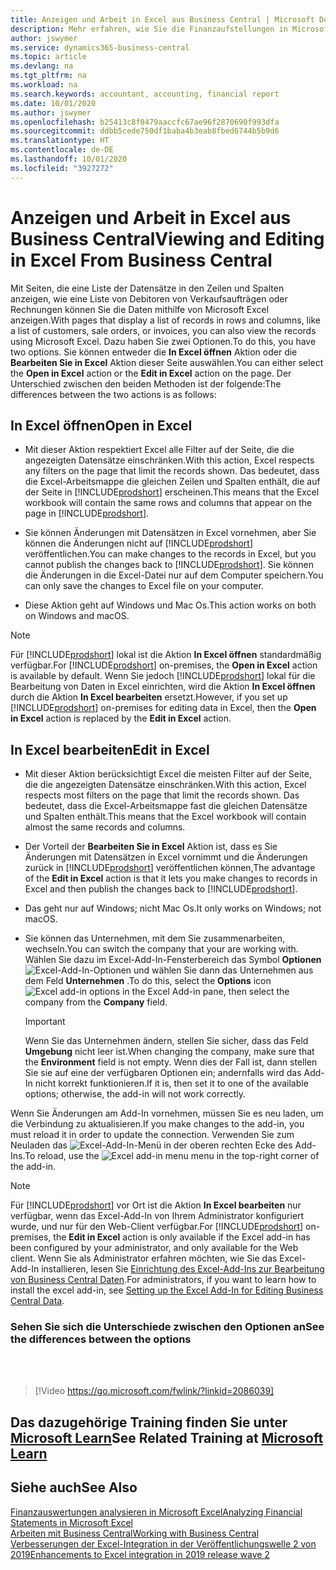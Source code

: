```yaml
---
title: Anzeigen und Arbeit in Excel aus Business Central | Microsoft Docs
description: Mehr erfahren, wie Sie die Finanzaufstellungen in Microsoft Excel von  Business Central für eine Analyse der Daten öffnen können.
author: jswymer
ms.service: dynamics365-business-central
ms.topic: article
ms.devlang: na
ms.tgt_pltfrm: na
ms.workload: na
ms.search.keywords: accountant, accounting, financial report
ms.date: 10/01/2020
ms.author: jswymer
ms.openlocfilehash: b25413c8f0479aaccfc67ae96f2870690f993dfa
ms.sourcegitcommit: ddbb5cede750df1baba4b3eab8fbed6744b5b9d6
ms.translationtype: HT
ms.contentlocale: de-DE
ms.lasthandoff: 10/01/2020
ms.locfileid: "3927272"
---
```

# <a name="viewing-and-editing-in-excel-from-business-central"></a><span data-ttu-id="5d7c2-103">Anzeigen und Arbeit in Excel aus Business Central</span><span class="sxs-lookup"><span data-stu-id="5d7c2-103">Viewing and Editing in Excel From Business Central</span></span>

<span data-ttu-id="5d7c2-104">Mit Seiten, die eine Liste der Datensätze in den Zeilen und Spalten anzeigen, wie eine Liste von Debitoren von Verkaufsaufträgen oder Rechnungen können Sie die Daten mithilfe von Microsoft Excel anzeigen.</span><span class="sxs-lookup"><span data-stu-id="5d7c2-104">With pages that display a list of records in rows and columns, like a list of customers, sale orders, or invoices, you can also view the records using Microsoft Excel.</span></span> <span data-ttu-id="5d7c2-105">Dazu haben Sie zwei Optionen.</span><span class="sxs-lookup"><span data-stu-id="5d7c2-105">To do this, you have two options.</span></span> <span data-ttu-id="5d7c2-106">Sie können entweder die **In Excel öffnen** Aktion oder die **Bearbeiten Sie in Excel** Aktion dieser Seite auswählen.</span><span class="sxs-lookup"><span data-stu-id="5d7c2-106">You can either select the **Open in Excel** action or the **Edit in Excel** action on the page.</span></span> <span data-ttu-id="5d7c2-107">Der Unterschied zwischen den beiden Methoden ist der folgende:</span><span class="sxs-lookup"><span data-stu-id="5d7c2-107">The differences between the two actions is as follows:</span></span>  

## <a name="open-in-excel"></a><span data-ttu-id="5d7c2-108">In Excel öffnen</span><span class="sxs-lookup"><span data-stu-id="5d7c2-108">Open in Excel</span></span>

- <span data-ttu-id="5d7c2-109">Mit dieser Aktion respektiert Excel alle Filter auf der Seite, die die angezeigten Datensätze einschränken.</span><span class="sxs-lookup"><span data-stu-id="5d7c2-109">With this action, Excel respects any filters on the page that limit the records shown.</span></span> <span data-ttu-id="5d7c2-110">Das bedeutet, dass die Excel-Arbeitsmappe die gleichen Zeilen und Spalten enthält, die auf der Seite in [!INCLUDE[prodshort](includes/prodshort.md)] erscheinen.</span><span class="sxs-lookup"><span data-stu-id="5d7c2-110">This means that the Excel workbook will contain the same rows and columns that appear on the page in [!INCLUDE[prodshort](includes/prodshort.md)].</span></span>

- <span data-ttu-id="5d7c2-111">Sie können Änderungen mit Datensätzen in Excel vornehmen, aber Sie können die Änderungen nicht auf  [!INCLUDE[prodshort](includes/prodshort.md)] veröffentlichen.</span><span class="sxs-lookup"><span data-stu-id="5d7c2-111">You can make changes to the records in Excel, but you cannot publish the changes back to [!INCLUDE[prodshort](includes/prodshort.md)].</span></span> <span data-ttu-id="5d7c2-112">Sie können die Änderungen in die Excel-Datei nur auf dem Computer speichern.</span><span class="sxs-lookup"><span data-stu-id="5d7c2-112">You can only save the changes to Excel file on your computer.</span></span>

- <span data-ttu-id="5d7c2-113">Diese Aktion geht auf Windows und Mac Os.</span><span class="sxs-lookup"><span data-stu-id="5d7c2-113">This action works on both on Windows and macOS.</span></span>

> [!NOTE]
> <span data-ttu-id="5d7c2-114">Für [!INCLUDE[prodshort](includes/prodshort.md)] lokal ist die Aktion **In Excel öffnen** standardmäßig verfügbar.</span><span class="sxs-lookup"><span data-stu-id="5d7c2-114">For [!INCLUDE[prodshort](includes/prodshort.md)] on-premises, the **Open in Excel** action is available by default.</span></span> <span data-ttu-id="5d7c2-115">Wenn Sie jedoch [!INCLUDE[prodshort](includes/prodshort.md)] lokal für die Bearbeitung von Daten in Excel einrichten, wird die Aktion **In Excel öffnen** durch die Aktion **In Excel bearbeiten** ersetzt.</span><span class="sxs-lookup"><span data-stu-id="5d7c2-115">However, if you set up [!INCLUDE[prodshort](includes/prodshort.md)] on-premises for editing data in Excel, then the **Open in Excel** action is replaced by the **Edit in Excel** action.</span></span>

## <a name="edit-in-excel"></a><span data-ttu-id="5d7c2-116">In Excel bearbeiten</span><span class="sxs-lookup"><span data-stu-id="5d7c2-116">Edit in Excel</span></span>

- <span data-ttu-id="5d7c2-117">Mit dieser Aktion berücksichtigt Excel die meisten Filter auf der Seite, die die angezeigten Datensätze einschränken.</span><span class="sxs-lookup"><span data-stu-id="5d7c2-117">With this action, Excel respects most filters on the page that limit the records shown.</span></span> <span data-ttu-id="5d7c2-118">Das bedeutet, dass die Excel-Arbeitsmappe fast die gleichen Datensätze und Spalten enthält.</span><span class="sxs-lookup"><span data-stu-id="5d7c2-118">This means that the Excel workbook will contain almost the same records and columns.</span></span>

- <span data-ttu-id="5d7c2-119">Der Vorteil der **Bearbeiten Sie in Excel** Aktion ist, dass es Sie Änderungen mit Datensätzen in Excel vornimmt und die Änderungen zurück in [!INCLUDE[prodshort](includes/prodshort.md)] veröffentlichen können,</span><span class="sxs-lookup"><span data-stu-id="5d7c2-119">The advantage of the **Edit in Excel** action is that it lets you make changes to records in Excel and then publish the changes back to [!INCLUDE[prodshort](includes/prodshort.md)].</span></span>

- <span data-ttu-id="5d7c2-120">Das geht nur auf Windows; nicht Mac Os.</span><span class="sxs-lookup"><span data-stu-id="5d7c2-120">It only works on Windows; not macOS.</span></span>

- <span data-ttu-id="5d7c2-121">Sie können das Unternehmen, mit dem Sie zusammenarbeiten, wechseln.</span><span class="sxs-lookup"><span data-stu-id="5d7c2-121">You can switch the company that your are working with.</span></span> <span data-ttu-id="5d7c2-122">Wählen Sie dazu im Excel-Add-In-Fensterbereich das Symbol **Optionen** ![Excel-Add-In-Optionen](media/cogwheel.png "Excel-Add-In-Optionen") und wählen Sie dann das Unternehmen aus dem Feld **Unternehmen** .</span><span class="sxs-lookup"><span data-stu-id="5d7c2-122">To do this, select the **Options** icon ![Excel add-in options](media/cogwheel.png "Excel add-in options") in the Excel Add-in pane, then select the company from the **Company** field.</span></span>  

    > [!IMPORTANT]
    > <span data-ttu-id="5d7c2-123">Wenn Sie das Unternehmen ändern, stellen Sie sicher, dass das Feld **Umgebung** nicht leer ist.</span><span class="sxs-lookup"><span data-stu-id="5d7c2-123">When changing the company, make sure that the **Environment** field is not empty.</span></span> <span data-ttu-id="5d7c2-124">Wenn dies der Fall ist, dann stellen Sie sie auf eine der verfügbaren Optionen ein; andernfalls wird das Add-In nicht korrekt funktionieren.</span><span class="sxs-lookup"><span data-stu-id="5d7c2-124">If it is, then set it to one of the available options; otherwise, the add-in will not work correctly.</span></span>  

<span data-ttu-id="5d7c2-125">Wenn Sie Änderungen am Add-In vornehmen, müssen Sie es neu laden, um die Verbindung zu aktualisieren.</span><span class="sxs-lookup"><span data-stu-id="5d7c2-125">If you make changes to the add-in, you must reload it in order to update the connection.</span></span> <span data-ttu-id="5d7c2-126">Verwenden Sie zum Neuladen das ![Excel-Add-In-Menü](media/excel-addin-menu.png "Excel-Add-In-Menü") in der oberen rechten Ecke des Add-Ins.</span><span class="sxs-lookup"><span data-stu-id="5d7c2-126">To reload, use the ![Excel add-in menu](media/excel-addin-menu.png "Excel add-in menu") menu in the top-right corner of the add-in.</span></span>

> [!NOTE]
> <span data-ttu-id="5d7c2-127">Für [!INCLUDE[prodshort](includes/prodshort.md)] vor Ort ist die Aktion **In Excel bearbeiten** nur verfügbar, wenn das Excel-Add-In von Ihrem Administrator konfiguriert wurde, und nur für den Web-Client verfügbar.</span><span class="sxs-lookup"><span data-stu-id="5d7c2-127">For [!INCLUDE[prodshort](includes/prodshort.md)] on-premises, the **Edit in Excel** action is only available if the Excel add-in has been configured by your administrator, and only available for the Web client.</span></span> <span data-ttu-id="5d7c2-128">Wenn Sie als Administrator erfahren möchten, wie Sie das Excel-Add-In installieren, lesen Sie [Einrichtung des Excel-Add-Ins zur Bearbeitung von Business Central Daten](/dynamics365/business-central/dev-itpro/administration/configuring-excel-addin).</span><span class="sxs-lookup"><span data-stu-id="5d7c2-128">For administrators, if you want to learn how to install the excel add-in, see [Setting up the Excel Add-In for Editing Business Central Data](/dynamics365/business-central/dev-itpro/administration/configuring-excel-addin).</span></span>

### <a name="see-the-differences-between-the-options"></a><span data-ttu-id="5d7c2-129">Sehen Sie sich die Unterschiede zwischen den Optionen an</span><span class="sxs-lookup"><span data-stu-id="5d7c2-129">See the differences between the options</span></span>
<br><br>  

> [!Video https://go.microsoft.com/fwlink/?linkid=2086039]

## <a name="see-related-training-at-microsoft-learn"></a><span data-ttu-id="5d7c2-130">Das dazugehörige Training finden Sie unter [Microsoft Learn](/learn/modules/configure-powerbi-excel-dynamics-365-business-central/index)</span><span class="sxs-lookup"><span data-stu-id="5d7c2-130">See Related Training at [Microsoft Learn](/learn/modules/configure-powerbi-excel-dynamics-365-business-central/index)</span></span>

## <a name="see-also"></a><span data-ttu-id="5d7c2-131">Siehe auch</span><span class="sxs-lookup"><span data-stu-id="5d7c2-131">See Also</span></span>

[<span data-ttu-id="5d7c2-132">Finanzauswertungen analysieren in Microsoft Excel</span><span class="sxs-lookup"><span data-stu-id="5d7c2-132">Analyzing Financial Statements in Microsoft Excel</span></span>](finance-analyze-excel.md)  
[<span data-ttu-id="5d7c2-133">Arbeiten mit Business Central</span><span class="sxs-lookup"><span data-stu-id="5d7c2-133">Working with Business Central</span></span>](ui-work-product.md)  
[<span data-ttu-id="5d7c2-134">Verbesserungen der Excel-Integration in der Veröffentlichungswelle 2 von 2019</span><span class="sxs-lookup"><span data-stu-id="5d7c2-134">Enhancements to Excel integration in 2019 release wave 2</span></span>](/dynamics365-release-plan/2019wave2/dynamics365-business-central/enhancements-excel-integration)  
